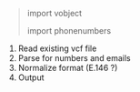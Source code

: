
> import vobject
> 
> import phonenumbers

1. Read existing vcf file
2. Parse for numbers and emails
3. Normalize format (E.146 ?)
4. Output
